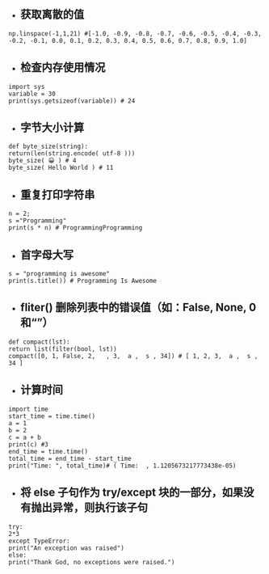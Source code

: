 + ## 获取离散的值
```
np.linspace(-1,1,21) #[-1.0, -0.9, -0.8, -0.7, -0.6, -0.5, -0.4, -0.3, -0.2, -0.1, 0.0, 0.1, 0.2, 0.3, 0.4, 0.5, 0.6, 0.7, 0.8, 0.9, 1.0]
```

+ ## 检查内存使用情况
```
import sys    
variable = 30     
print(sys.getsizeof(variable)) # 24
```

+ ## 字节大小计算
```
def byte_size(string):        
return(len(string.encode( utf-8 )))        
byte_size( 😀 ) # 4    
byte_size( Hello World ) # 11
```

+ ## 重复打印字符串
```
n = 2; 
s ="Programming"
print(s * n) # ProgrammingProgramming
```

+ ## 首字母大写
```
s = "programming is awesome"    
print(s.title()) # Programming Is Awesome
```

+ ##  fliter() 删除列表中的错误值（如：False, None, 0 和“”）
```
def compact(lst):        
return list(filter(bool, lst))    
compact([0, 1, False, 2,   , 3,  a ,  s , 34]) # [ 1, 2, 3,  a ,  s , 34 ]
```

+ ## 计算时间
```
import time
start_time = time.time()
a = 1
b = 2
c = a + b
print(c) #3
end_time = time.time()
total_time = end_time - start_time
print("Time: ", total_time)# ( Time:  , 1.1205673217773438e-05)
```

+ ## 将 else 子句作为 try/except 块的一部分，如果没有抛出异常，则执行该子句
```
try:    
2*3
except TypeError:    
print("An exception was raised")
else:    
print("Thank God, no exceptions were raised.")
```
